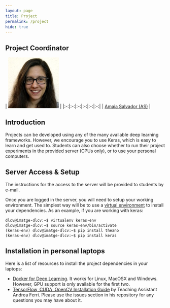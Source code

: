 ```yaml
---
layout: page
title: Project
permalink: /project
hide: true
---
```


## Project Coordinator

| ![AmaiaSalvador][AmaiaSalvador-photo]  |
|:-:|:-:|:-:|:-:|:-:|:-:|
| [Amaia Salvador (AS)][AmaiaSalvador-web] |

[AmaiaSalvador-web]: https://imatge.upc.edu/web/people/amaia-salvador
[AmaiaSalvador-photo]: img/instructors/AmaiaSalvador.jpg "Amaia Salvador"


## Introduction

Projects can be developed using any of the many available deep learning frameworks. However, we encourage you to use Keras,
which is easy to learn and get used to. Students can also choose whether to run their project experiments in the 
provided server (CPUs only), or to use your personal computers. 

## Server Access & Setup

The instructions for the access to the server will be provided to students by e-mail.

Once you are logged in the server, you will need to setup your working environment. The simplest way will be to use a 
[virtual environment](http://docs.python-guide.org/en/latest/dev/virtualenvs/) to install your dependencies. As an example, if you are working with keras:

```
dlcv@imatge-dlcv:~$ virtualenv keras-env
dlcv@imatge-dlcv:~$ source keras-env/bin/activate
(keras-env) dlcv@imatge-dlcv:~$ pip install theano
(keras-env) dlcv@imatge-dlcv:~$ pip install keras
```


## Installation in personal laptops

Here is a list of resources to install the project dependencies in your laptops:

* [Docker for Deep Learning](https://github.com/saiprashanths/dl-docker). It works for Linux, MacOSX and Windows. However, GPU support
is only available for the first two.
* [TensorFlow, CUDA, OpenCV Installation Guide](https://github.com/DrewNF/Build-Deep-Learning-Env-with-Tensorflow-Python-OpenCV) by
Teaching Assistant Andrea Ferri. Please use the issues section in his repository for any questions you may have about it.
